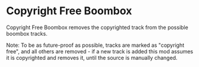 # Copyright Free Boombox

Copyright Free Boombox removes the copyrighted track from the possible boombox tracks.

Note: To be as future-proof as possible, tracks are marked as "copyright free", and all others are removed - if a new track is added this mod assumes it is copyrighted and removes it, until the source is manually changed.
